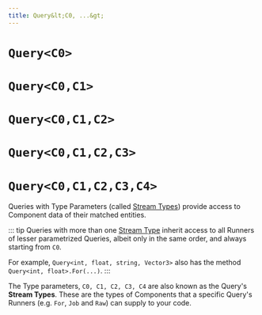 ```yaml
---
title: Query&lt;C0, ...&gt;
---
```


# `Query<C0>`
# `Query<C0,C1>`
# `Query<C0,C1,C2>`
# `Query<C0,C1,C2,C3>`
# `Query<C0,C1,C2,C3,C4>`

Queries with Type Parameters (called [Stream Types](Stream%20Types.md)) provide access to Component data of their matched entities.

::: tip
Queries with more than one [Stream Type](Stream%20Types.md) inherit access to all Runners of lesser parametrized Queries, albeit only in the same order, and always starting from `C0`. 

For example, `Query<int, float, string, Vector3>` also has the method `Query<int, float>.For(...)`.
:::


The Type parameters, `C0, C1, C2, C3, C4` are also known as the Query's **Stream Types**. These are the types of Components that a specific Query's Runners (e.g. `For`, `Job` and `Raw`) can supply to your code. 

